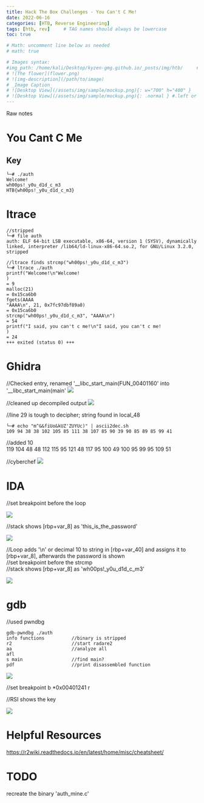 ```yaml
---
title: Hack The Box Challenges - You Can't C Me!
date: 2022-06-16
categories: [HTB, Reverse Engineering]
tags: [htb, rev]     # TAG names should always be lowercase
toc: true

# Math: uncomment line below as needed
# math: true       

# Images syntax:
#img_path: /home/kali/Desktop/kyzen-gmg.github.io/_posts/img/htb/     #set this so no need to use absolute paths for images
# ![The flower](flower.png)
# ![img-description](/path/to/image)
# _Image Caption_
# ![Desktop View](/assets/img/sample/mockup.png){: w="700" h="400" }    #size
# ![Desktop View](/assets/img/sample/mockup.png){: .normal } #.left or .right
---
```

Raw notes

# You Cant C Me

## Key
```
└─# ./auth
Welcome!
wh00ps!_y0u_d1d_c_m3     
HTB{wh00ps!_y0u_d1d_c_m3}
```

# ltrace
```
//stripped
└─# file auth               
auth: ELF 64-bit LSB executable, x86-64, version 1 (SYSV), dynamically linked, interpreter /lib64/ld-linux-x86-64.so.2, for GNU/Linux 3.2.0, stripped

//ltrace finds strcmp("wh00ps!_y0u_d1d_c_m3")
└─# ltrace ./auth
printf("Welcome!\n"Welcome!
)                                                                                                                                                 = 9
malloc(21)                                                                                                                                                           = 0x15ca6b0
fgets(AAAA
"AAAA\n", 21, 0x7fc97dbf89a0)                                                                                                                                  = 0x15ca6b0
strcmp("wh00ps!_y0u_d1d_c_m3", "AAAA\n")                                                                                                                             = 54
printf("I said, you can't c me!\n"I said, you can't c me!
)                                                                                                                                  = 24
+++ exited (status 0) +++
```

# Ghidra
//Checked entry, renamed '__libc_start_main(FUN_00401160' into '__libc_start_main(main'
![](img/htb/ghidra01.png)

//cleaned up decompiled output
![](img/htb/ghidra02.png)

//line 29 is tough to decipher; string found in local_48
```
└─# echo "m^&&fiUo&kUZ'ZUYUc)" | ascii2dec.sh 
109 94 38 38 102 105 85 111 38 107 85 90 39 90 85 89 85 99 41  
```
//added 10  
119 104 48 48 112 115 95 121 48 117 95 100 49 100 95 99 95 109 51  

//cyberchef
![](img/htb/chef01.png)

# IDA
//set breakpoint before the loop

![](img/htb/ida01.png)

//stack shows [rbp+var_8] as 'this_is_the_password'

![](img/htb/ida02.png)

//Loop adds '\n' or decimal 10 to string in [rbp+var_40] and assigns it to [rbp+var_8], afterwards the password is shown  
//set breakpoint before the strcmp  
//stack shows [rbp+var_8] as 'wh00ps!_y0u_d1d_c_m3'  

![](img/htb/ida03.png)

# gdb
//used pwndbg
```
gdb-pwndbg ./auth
info functions          //binary is stripped
r2                      //start radare2
aa                      //analyze all
afl
s main                  //find main?
pdf                     //print disassembled function
```
![](img/htb/gdb01.png)

//set breakpoint
b *0x00401241
r

//RSI shows the key

![](img/htb/gdb02.png)

# Helpful Resources
https://r2wiki.readthedocs.io/en/latest/home/misc/cheatsheet/

# TODO
recreate the binary 'auth_mine.c'